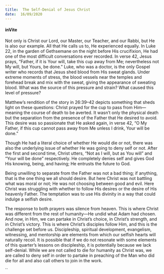 ```yaml
---
title:  The Self-Denial of Jesus Christ
date:  16/09/2020
---
```


#### inVite

Not only is Christ our Lord, our Master, our Teacher, and our Rabbi, but He is also our example. All that He calls us to, He experienced equally. In Luke 22, in the garden of Gethsemane on the night before His crucifixion, He had one of the most difficult conversations ever recorded. In verse 42, Jesus prays, “Father, if it is Your will, take this cup away from Me; nevertheless not My will, but Yours, be done.” Luke, who was a doctor, is the only Gospel writer who records that Jesus shed blood from His sweat glands. Under extreme moments of stress, the blood vessels near the temples and forehead break and mix with the sweat, giving the appearance of sweating blood. What was the source of this pressure and strain? What caused this level of pressure?

Matthew’s rendition of the story in 26:39–42 depicts something that sheds light on these questions: Christ prayed for the cup to pass from Him—meaning the course of death to be averted. It wasn’t only the physical death but the separation from the presence of the Father that He desired to avoid. This desire was so passionate that He asked again, in verse 42, “O My Father, if this cup cannot pass away from Me unless I drink, Your will be done.”

Though He had a literal choice of whether He would die or not, there was also the underlying issue of whether He was going to deny self or not. After the first and second time, Christ utters, “Not as I will, but as You will” and “Your will be done” respectively. He completely denies self and gives God His knowing, being, and having; He entrusts the future to God.

Being unwilling to separate from the Father was not a bad thing; if anything, that is the one thing we all should desire. But here Christ was not battling what was moral or not; He was not choosing between good and evil. Here Christ was struggling with whether to follow His desires or the desire of His heavenly Father. The temptation was to use His divinity in a way that could indulge a selfish desire.

The response to both prayers was silence from heaven. This is where Christ was different from the rest of humanity—He undid what Adam had chosen. And now, in Him, we can partake in Christ’s choice, in Christ’s strength, and in Christ’s victory. This is where Christ’s disciples follow Him, and this is the challenge set before us. Discipleship, spiritual development, evangelism, witnessing, and mentorship are elements from which our selfish hearts will naturally recoil. It is possible that if we do not resonate with some elements of this quarter’s lessons on discipleship, it is potentially because we lack self-denial. While we are not called to die for humanity as Christ was, we are called to deny self in order to partake in preaching of the Man who did die for all and also call others to join in the work.

``